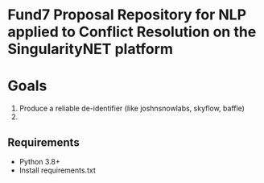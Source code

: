 # Fund7 Proposal Repository for NLP applied to Conflict Resolution on the SingularityNET platform

# Goals
1. Produce a reliable de-identifier (like joshnsnowlabs, skyflow, baffle)
2. 
## Requirements
- Python 3.8+
- Install requirements.txt